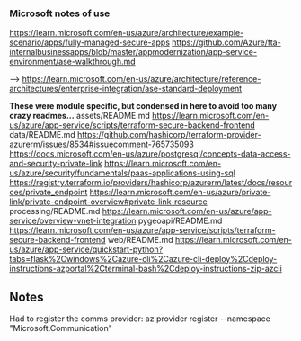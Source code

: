 ### Microsoft notes of use
https://learn.microsoft.com/en-us/azure/architecture/example-scenario/apps/fully-managed-secure-apps
https://github.com/Azure/fta-internalbusinessapps/blob/master/appmodernization/app-service-environment/ase-walkthrough.md

--> https://learn.microsoft.com/en-us/azure/architecture/reference-architectures/enterprise-integration/ase-standard-deployment

**These were module specific, but condensed in here to avoid too many crazy readmes...**
assets/README.md
https://learn.microsoft.com/en-us/azure/app-service/scripts/terraform-secure-backend-frontend
data/README.md
https://github.com/hashicorp/terraform-provider-azurerm/issues/8534#issuecomment-765735093
https://docs.microsoft.com/en-us/azure/postgresql/concepts-data-access-and-security-private-link
https://learn.microsoft.com/en-us/azure/security/fundamentals/paas-applications-using-sql
https://registry.terraform.io/providers/hashicorp/azurerm/latest/docs/resources/private_endpoint
https://learn.microsoft.com/en-us/azure/private-link/private-endpoint-overview#private-link-resource
processing/README.md
https://learn.microsoft.com/en-us/azure/app-service/overview-vnet-integration
pygeoapi/README.md
https://learn.microsoft.com/en-us/azure/app-service/scripts/terraform-secure-backend-frontend
web/README.md
https://learn.microsoft.com/en-us/azure/app-service/quickstart-python?tabs=flask%2Cwindows%2Cazure-cli%2Cazure-cli-deploy%2Cdeploy-instructions-azportal%2Cterminal-bash%2Cdeploy-instructions-zip-azcli


## Notes

Had to register the comms provider: az provider register --namespace "Microsoft.Communication"
